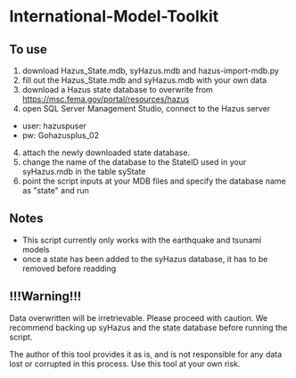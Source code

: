 # International-Model-Toolkit

<h2>To use</h2>

1) download Hazus_State.mdb, syHazus.mdb and hazus-import-mdb.py
2) fill out the Hazus_State.mdb and syHazus.mdb with your own data
3) download a Hazus state database to overwrite from https://msc.fema.gov/portal/resources/hazus
3) open SQL Server Management Studio, connect to the Hazus server

* user: hazuspuser
* pw: Gohazusplus_02

4) attach the newly downloaded state database.
5) change the name of the database to the StateID used in your syHazus.mdb in the table syState
6) point the script inputs at your MDB files and specify the database name as "state" and run
 
<h2>Notes</h2>
 
* This script currently only works with the earthquake and tsunami models
* once a state has been added to the syHazus database, it has to be removed before readding
 
<h2>!!!Warning!!!</h2>
Data overwritten will be irretrievable.  Please proceed with caution. We recommend backing up syHazus and the state database before running the script.

The author of this tool provides it as is, and is not responsible for any data lost
or corrupted in this process.  Use this tool at your own risk.

